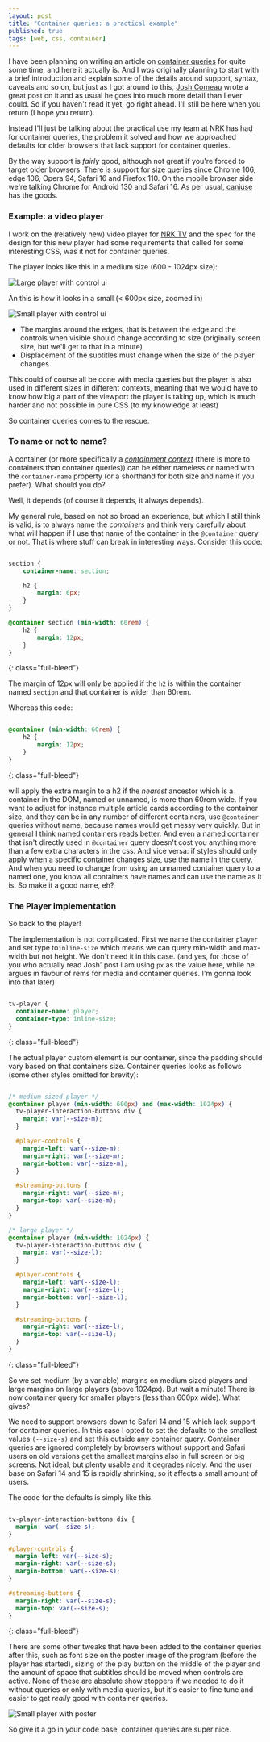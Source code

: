 ```yaml
---
layout: post
title: "Container queries: a practical example"
published: true
tags: [web, css, container]
---
```


I have been planning on writing an article on [container queries](https://developer.mozilla.org/en-US/docs/Web/CSS/CSS_containment/Container_queries) for quite some time, and here it actually is. And I _was_ originally planning to start with a brief introduction and explain some of the details around support, syntax, caveats and so on, but just as I got around to this, [Josh Comeau](https://www.joshwcomeau.com/css/container-queries-introduction/) wrote a great post on it and as usual he goes into much more detail than I ever could. So if you haven't read it yet, go right ahead. I'll still be here when you return (I hope you return). 

Instead I'll just be talking about the practical use my team at NRK has had for container queries, the problem it solved and how we approached defaults for older browsers that lack support for container queries. 

By the way support is _fairly_ good, although not great if you're forced to target older browsers. There is support for size queries since Chrome 106, edge 106, Opera 94, Safari 16 and Firefox 110. On the mobile browser side we're talking Chrome for Android 130 and Safari 16. As per usual, [caniuse](https://caniuse.com/css-container-queries) has the goods. 

### Example: a video player

I work on the (relatively new) video player for [NRK TV](https://tv.nrk.no/) and the spec for the design for this new player had some requirements that called for some interesting CSS, was it not for container queries. 

The player looks like this in a medium size (600 - 1024px size):

<img src="/assets/images/player-large.png" class="center full-bleed" alt="Large player with control ui"/>

An this is how it looks in a small (< 600px size, zoomed in)

<img src="/assets/images/player-small.png" class="center full-bleed" alt="Small player with control ui"/>

- The margins around the edges, that is between the edge and the controls when visible should change according to size (originally screen size, but we'll get to that in a minute)
- Displacement of the subtitles must change when the size of the player changes

This could of course all be done with media queries but the player is also used in different sizes in different contexts, meaning that we would have to know how big a part of the viewport the player is taking up, which is much harder and not possible in pure CSS (to my knowledge at least)

So container queries comes to the rescue. 

### To name or not to name?

A container (or more specifically a [_containment context_](https://developer.mozilla.org/en-US/docs/Web/CSS/CSS_containment) (there is more to containers than container queries))  can be either nameless or named with the `container-name` property (or a shorthand for both size and name if you prefer). What should you do?

Well, it depends (of course it depends, it always depends). 

My general rule, based on not so broad an experience, but which I still think is valid, is to always name the _containers_ and think very carefully about what will happen if I use that name of the container in the `@container` query or not. That is where stuff can break in interesting ways. Consider this code:

```css

section {
    container-name: section;

    h2 {
        margin: 6px;
    }
}

@container section (min-width: 60rem) {
    h2 {
        margin: 12px;
    }
}

```
{: class="full-bleed"}

The margin of 12px will only be applied if the `h2` is within the container named `section` and that container is wider than 60rem. 

Whereas this code: 

```css

@container (min-width: 60rem) {
    h2 {
        margin: 12px;
    }
}

```
{: class="full-bleed"}

will apply the extra margin to a h2 if the _nearest_ ancestor which is a container in the DOM, named or unnamed, is more than 60rem wide. If you want to adjust for instance multiple article cards according to the container size, and they can be in any number of different containers, use `@container` queries without name, because names would get messy very quickly. But in general I think named containers reads better. And even a named container that isn't directly used in `@container` query doesn't cost you anything more than a few extra characters in the css. And vice versa: if styles should only apply when a specific container changes size, use the name in the query. And when you need to change from using an unnamed container query to a named one, you know all containers have names and can use the name as it is. So make it a good name, eh?

### The Player implementation

So back to the player!

The implementation is not complicated. First we name the container `player` and set type to`inline-size` which means we can query min-width and max-width but not height. We don't need it in this case. (and yes, for those of you who actually read Josh' post I am using `px` as the value here, while he argues in favour of rems for media and container queries. I'm gonna look into that later)

```css

tv-player {
  container-name: player;
  container-type: inline-size;
}
```
{: class="full-bleed"}

The actual player custom element is our container, since the padding should vary based on that containers size. Container queries looks as follows (some other styles omitted for brevity):

```css

/* medium sized player */
@container player (min-width: 600px) and (max-width: 1024px) {
  tv-player-interaction-buttons div {
    margin: var(--size-m);
  }

  #player-controls {
    margin-left: var(--size-m);
    margin-right: var(--size-m);
    margin-bottom: var(--size-m);
  }

  #streaming-buttons {
    margin-right: var(--size-m);
    margin-top: var(--size-m);
  }
}

/* large player */
@container player (min-width: 1024px) {
  tv-player-interaction-buttons div {
    margin: var(--size-l);
  }

  #player-controls {
    margin-left: var(--size-l);
    margin-right: var(--size-l);
    margin-bottom: var(--size-l);
  }

  #streaming-buttons {
    margin-right: var(--size-l);
    margin-top: var(--size-l);
  }
}

```
{: class="full-bleed"}

So we set medium (by a variable) margins on medium sized players and large margins on large players (above 1024px). But wait a minute! There is now container query for smaller players (less than 600px wide). What gives?

We need to support browsers down to Safari 14 and 15 which lack support for container queries. In this case I opted to set the defaults to the smallest values `(--size-s)` and set this outside any container query. Container queries are ignored completely by browsers without support and Safari users on old versions get the smallest margins also in full screen or big screens. Not ideal, but plenty usable and  it degrades nicely. And the user base on Safari 14 and 15 is rapidly shrinking, so it affects a small amount of users. 

The code for the defaults is simply like this. 

```css

tv-player-interaction-buttons div {
  margin: var(--size-s);
}

#player-controls {
  margin-left: var(--size-s);
  margin-right: var(--size-s);
  margin-bottom: var(--size-s);
}

#streaming-buttons {
  margin-right: var(--size-s);
  margin-top: var(--size-s);
}

```
{: class="full-bleed"}

There are some other tweaks that have been added to the container queries after this, such as font size on the poster image of the program (before the player has started), sizing of the play button on the middle of the player and the amount of space that subtitles should be moved when controls are active. None of these are absolute show stoppers if we needed to do it without queries or only with media queries, but it's easier to fine tune and easier to get _really_ good with container queries. 

<img src="/assets/images/player-poster.png" class="center full-bleed" alt="Small player with poster "/>


So give it a go in your code base, container queries are super nice. 